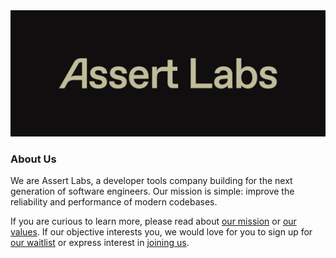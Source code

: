 <div align="center">
<img src="https://raw.githubusercontent.com/Assert-Labs/.github/main/images/assert-wordmark-indented.png" width="600" alt="Assert Labs Wordmark" />
</div>

### About Us

We are Assert Labs, a developer tools company building for the next generation of software engineers. Our mission is simple: improve the reliability and performance of modern codebases.

If you are curious to learn more, please read about [our mission](https://assertlabs.dev/about/mission) or [our values](https://assertlabs.dev/about/tao). If our objective interests you, we would love for you to sign up for [our waitlist](https://assertlabs.dev/waitlist) or express interest in [joining us](https://assertlabs.dev/careers).
